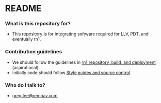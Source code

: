 # README #


### What is this repository for? ###

* This repository is for integrating software required for LLV, PDT, and eventually rn1.


### Contribution guidelines ###

* We should follow the guidelines in [rn1 repository, build, and deployment](https://docs.google.com/document/d/1c2-to3eteYvbPlnCo19YK4PPPN7Egm30AzTKUtEZ3ZM/edit#heading=h.nm2m9tbwipn5)  (aspirational).
* Initially code should follow [Style guides and source control](https://docs.google.com/document/d/1YFgzN85CYrE0hR1kLj6Osd8XVQ9Wd3Rm2M4zToDpaYk/edit#heading=h.99vujyzqjb0)


### Who do I talk to? ###

* greg.lee@remnav.com
